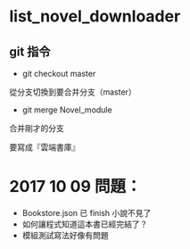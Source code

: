 # list_novel_downloader

## git 指令
* git checkout master

從分支切換到要合并分支（master）
* git merge Novel_module

合并剛才的分支

要寫成『雲端書庫』

# 2017 10 09 問題：
* Bookstore.json 已 finish 小說不見了
* 如何讓程式知道這本書已經完結了？
* 模組測試寫法好像有問題
